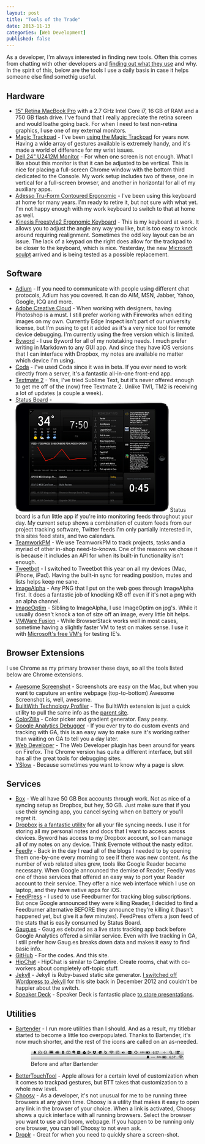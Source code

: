 ```yaml
---
layout: post
title: "Tools of the Trade"
date: 2013-11-13
categories: [Web Development]
published: false
---
```

As a developer, I'm always interested in finding new tools. Often this comes from chatting with other developers and [finding out what they use](http://carpeaqua.com/2013/10/27/my-ultimate-developer-and-power-users-tool-list-for-os-x-2013-edition-/) and why. In the spirit of this, below are the tools I use a daily basis in case it helps someone else find somethig useful.<!-- more -->

## Hardware

- [15” Retina MacBook Pro](http://www.apple.com/macbook-pro/) with a 2.7 GHz Intel Core i7, 16 GB of RAM and a 750 GB flash drive. I've found that I really appreciate the retina screen and would loathe going back. For when I need to test non-retina graphics, I use one of my external monitors.
- [Magic Trackpad](http://www.apple.com/magictrackpad/) - I've been [using the Magic Trackpad](http://weedygarden.net/2011/01/rsi-and-the-magic-trackpad/) for years now. Having a wide array of gestures available is extremely handy, and it's made a world of difference for my wrist issues.
- [Dell 24" U2412M Monitor](http://accessories.us.dell.com/sna/products/Displays/productdetail.aspx?c=us&cs=19&l=en&s=bsd&sku=320-2676) - For when one screen is not enough. What I like about this monitor is that it can be adjusted to be vertical. This is nice for placing a full-screen Chrome window with the bottom third dedicated to the Console. My work setup includes two of these, one in vertical for a full-screen browser, and another in horizontal for all of my auxiliary apps.
- [Adesso Tru-Form Contoured Ergonomic](http://www.amazon.com/Adesso-Tru-Form-Contoured-Ergonomic-EKB-2150W/dp/B0000TW3NI/ref=cm_cr_pr_product_top) - I've been using this keyboard at home for many years. I'm ready to retire it, but not sure with what yet. I'm not happy enough with my work keyboard to switch to that at home as well.
- [Kinesis Freestyle2 Ergonomic Keyboard](http://www.kinesis-ergo.com/freestyle2.htm) - This is my keyboard at work. It allows you to adjust the angle any way you like, but is too easy to knock around requiring realignment. Sometimes the odd key layout can be an issue. The lack of a keypad on the right does allow for the trackpad to be closer to the keyboard, which is nice. Yesterday, the new [Microsoft sculpt](http://www.marco.org/2013/08/30/sculpt-ergonomic-keyboard-review) arrived and is being tested as a possible replacement.

## Software

- [Adium](https://adium.im/) - If you need to communicate with people using different chat protocols, Adium has you covered. It can do AIM, MSN, Jabber, Yahoo, Google, ICQ and more.
- [Adobe Creative Cloud](http://www.adobe.com/products/creativecloud.html?promoid=JFQGY) - When working with designers, having Photoshop is a must. I still prefer working with Fireworks when editing images on my own. Currently Edge Inspect isn't part of our university license, but I'm pusing to get it added as it's a very nice tool for remote device debugging. I'm currently using the free version which is limited.
- [Byword](http://bywordapp.com/) - I use Byword for all of my notetaking needs. I much prefer writing in Markdown to any GUI app. And since they have iOS versions that I can interface with Dropbox, my notes are available no matter which device I'm using.
- [Coda](http://panic.com/coda/) - I've used Coda since it was in beta. If you ever need to work directly from a server, it's a fantastic all-in-one front-end app.
- [Textmate 2](https://github.com/textmate/textmate) - Yes, I've tried Sublime Text, but it's never offered enough to get me off of the (now) free Textmate 2. Unlike TM1, TM2 is receiving a lot of updates (a couple a week).
- [Status Board](http://panic.com/statusboard/) - <img src="/images/2013/tools-statusboard.png" alt="Status Board" title="Status Board" class="alignright"> Status board is a fun little app if you're into monitoring feeds throughout your day. My current setup shows a combination of custom feeds from our project tracking software, Twitter feeds I'm only partially interested in, this sites feed stats, and two calendars.
- [TeamworkPM](http://www.teamworkpm.net/) - We use TeamworkPM to track projects, tasks and a myriad of other in-shop need-to-knows. One of the reasons we chose it is because it includes an API for when its built-in functionality isn't enough.
- [Tweetbot](http://tapbots.com/software/) - I switched to Tweetbot this year on all my devices (Mac, iPhone, iPad). Having the built-in sync for reading position, mutes and lists helps keep me sane.
- [ImageAlpha](http://pngmini.com/) - Any PNG that I put on the web goes through ImageAlpha first. It does a fantastic job of knocking KB off even if it's not a png with an alpha channel.
- [ImageOptim](http://imageoptim.com/) - Sibling to ImageAlpha, I use ImageOptim on jpg's. While it usually doesn't knock a ton of size off an image, every little bit helps.
- [VMWare Fusion](http://www.vmware.com/products/fusion) - While BrowserStack works well in most cases, sometime having a slightly faster VM to test on makes sense. I use it with [Microsoft's free VM's](http://www.modern.ie/en-us/virtualization-tools#downloads) for testing IE's.

## Browser Extensions

I use Chrome as my primary browser these days, so all the tools listed below are Chrome extensions.

- [Awesome Screenshot](https://chrome.google.com/webstore/detail/awesome-screenshot-captur/alelhddbbhepgpmgidjdcjakblofbmce) - Screenshots are easy on the Mac, but when you want to caputure an entire webpage (top-to-bottom) Awesome Screenshot is, well, awesome.
- [BuiltWith Technology Profiler](https://chrome.google.com/webstore/detail/builtwith-technology-prof/dapjbgnjinbpoindlpdmhochffioedbn) - The BuiltWith extension is just a quick utility to pull the same info as the [parent site](http://builtwith.com/).
- [ColorZilla](https://chrome.google.com/webstore/detail/colorzilla/bhlhnicpbhignbdhedgjhgdocnmhomnp) - Color picker and gradient generator. Easy peasy.
- [Google Analytics Debugger](https://chrome.google.com/webstore/detail/google-analytics-debugger/jnkmfdileelhofjcijamephohjechhna) - If you ever try to do custom events and tracking with GA, this is an easy way to make sure it's working rather than waiting on GA to tell you a day later.
- [Web Developer](http://chrispederick.com/work/web-developer/) - The Web Developer plugin has been around for years on Firefox. The Chrome version has quite a different interface, but still has all the great tools for debugging sites.
- [YSlow](https://chrome.google.com/webstore/detail/yslow/ninejjcohidippngpapiilnmkgllmakh) - Because sometimes you want to know why a page is slow.

## Services

- [Box](https://app.box.com/) - We all have 50 GB Box accounts through work. Not as nice of a syncing setup as Dropbox, but hey, 50 GB. Just make sure that if you use their syncing app, you cancel sycing when on battery or you'll regret it.
- [Dropbox](https://www.dropbox.com) [is a fantastic utility](https://db.tt/srHGBRI) for all your file syncing needs. I use it for storing all my personal notes and docs that I want to access across devices. Byword has access to my Dropbox account, so I can manage all of my notes on any device. Think Evernote without the nasty editor.
- [Feedly](http://cloud.feedly.com/) - Back in the day I read all of the blogs I needed to by opening them one-by-one every morning to see if there was new content. As the number of web related sites grew, tools like Google Reader became necessary. When Google announced the demise of Reader, Feedly was one of those services that offered an easy way to port your Reader account to their service. They offer a nice web interface which I use on laptop, and they have native apps for iOS.
- [FeedPress](http://feedpress.it/) - I used to use Feedburner for tracking blog subscriptions. But once Google announced they were killing Reader, I decided to find a Feedburner alternative BEFORE they announce they're killing it (hasn't happened yet, but give it a few minutes). FeedPress offers a json feed of the stats that is easily consumed by Status Board.
- [Gaug.es](http://get.gaug.es) - Gaug.es debuted as a live stats tracking app back before Google Analytics offered a similar service. Even with live tracking in GA, I still prefer how Gaug.es breaks down data and makes it easy to find basic info.
- [GitHub](https://github.com/) - For the codes. And this site.
- [HipChat](http://hipchat.com) - HipChat is similar to Campfire. Create rooms, chat with co-workers about completely off-topic stuff.
- [Jekyll](http://jekyllrb.com/) - Jekyll is Ruby-based static site generator. [I switched off Wordpress to Jekyll](http://weedygarden.net/2012/12/hello-jekyll/) for this site back in December 2012 and couldn't be happier about the switch.
- [Speaker Deck](https://speakerdeck.com/) - Speaker Deck is fantastic place [to store presentations](https://speakerdeck.com/erunyon).

## Utilities
- [Bartender](http://www.macbartender.com/) - I run more utilities than I should. And as a result, my titlebar started to become a little too overpopulated. Thanks to Bartender, it's now much shorter, and the rest of the icons are called on an as-needed.<figure><img src="/images/2013/tools-bartender.png" alt="Before and after Bartender"><figcaption>Before and after Bartender</figcaption></figure>
- [BetterTouchTool](http://www.boastr.de/) - Apple allows for a certain level of customization when it comes to trackpad gestures, but BTT takes that customization to a whole new level.
- [Choosy](http://www.choosyosx.com/) - As a developer, it's not unusual for me to be running three browsers at any given time. Choosy is a utility that makes it easy to open any link in the browser of your choice. When a link is activated, Choosy shows a quick interface with all running browsers. Select the browser you want to use and boom, webpage. If you happen to be running only one browser, you can tell Choosy to not even ask.
- [Droplr](https://droplr.com) - Great for when you need to quickly share a screen-shot.